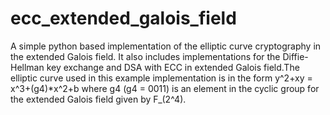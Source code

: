 # ecc_extended_galois_field
A simple python based implementation of the elliptic curve cryptography in the extended Galois field. It also includes implementations for the Diffie-Hellman 
key exchange and DSA with ECC in extended Galois field.The elliptic curve used in this example implementation is in the form y^2+xy = x^3+(g4)*x^2+b where g4 
(g4 = 0011) is an element in the cyclic group for the extended Galois field given by F_(2^4). 
